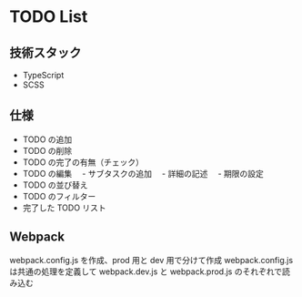 # TODO List

## 技術スタック

- TypeScript
- SCSS

## 仕様

- TODO の追加
- TODO の削除
- TODO の完了の有無（チェック）
- TODO の編集
  　- サブタスクの追加
  　- 詳細の記述
  　- 期限の設定
- TODO の並び替え
- TODO のフィルター
- 完了した TODO リスト

## Webpack

webpack.config.js を作成、prod 用と dev 用で分けて作成
webpack.config.js は共通の処理を定義して
webpack.dev.js と webpack.prod.js のそれぞれで読み込む
